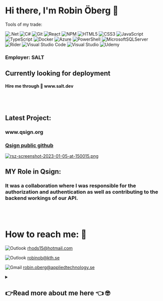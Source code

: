 # Hi there, I'm Robin Öberg 🧭
Tools of my trade:

![.Net](https://img.shields.io/badge/.NET-5C2D91?style=for-the-badge&logo=.net&logoColor=white)
![C#](https://img.shields.io/badge/c%23-%23239120.svg?style=for-the-badge&logo=c-sharp&logoColor=white)
![Git](https://img.shields.io/badge/git-%23F05033.svg?style=for-the-badge&logo=git&logoColor=white)
![React](https://img.shields.io/badge/react-%2320232a.svg?style=for-the-badge&logo=react&logoColor=%2361DAFB)
![NPM](https://img.shields.io/badge/NPM-%23000000.svg?style=for-the-badge&logo=npm&logoColor=white)
![HTML5](https://img.shields.io/badge/html5-%23E34F26.svg?style=for-the-badge&logo=html5&logoColor=white)
![CSS3](https://img.shields.io/badge/css3-%231572B6.svg?style=for-the-badge&logo=css3&logoColor=white)
![JavaScript](https://img.shields.io/badge/javascript-%23323330.svg?style=for-the-badge&logo=javascript&logoColor=%23F7DF1E)
![TypeScript](https://img.shields.io/badge/typescript-%23007ACC.svg?style=for-the-badge&logo=typescript&logoColor=white)
![Docker](https://img.shields.io/badge/docker-%230db7ed.svg?style=for-the-badge&logo=docker&logoColor=white)
![Azure](https://img.shields.io/badge/azure-%230072C6.svg?style=for-the-badge&logo=microsoftazure&logoColor=white)
![PowerShell](https://img.shields.io/badge/PowerShell-%235391FE.svg?style=for-the-badge&logo=powershell&logoColor=white)
![MicrosoftSQLServer](https://img.shields.io/badge/Microsoft%20SQL%20Sever-CC2927?style=for-the-badge&logo=microsoft%20sql%20server&logoColor=white)
![Rider](https://img.shields.io/badge/Rider-000000.svg?style=for-the-badge&logo=Rider&logoColor=white&color=black&labelColor=crimson)
![Visual Studio Code](https://img.shields.io/badge/Visual%20Studio%20Code-0078d7.svg?style=for-the-badge&logo=visual-studio-code&logoColor=white)
![Visual Studio](https://img.shields.io/badge/Visual%20Studio-5C2D91.svg?style=for-the-badge&logo=visual-studio&logoColor=white)
![Udemy](https://img.shields.io/badge/Udemy-A435F0?style=for-the-badge&logo=Udemy&logoColor=white)

<h3>Employer: SALT</h3>
<h2>Currently looking for deployment</h2><h4>Hire me through 🧂 www.salt.dev</h4>

<br></br>

<h2>Latest Project: </h2>

<h3>www.qsign.org</h3> 

<h3><a href="https://github.com/Sarehj/Qsign" target="_blank">Qsign public github</a></h3>


   [![rsz-screenshot-2023-01-05-at-150015.png](https://i.postimg.cc/nhghP1RD/rsz-screenshot-2023-01-05-at-150015.png)](https://postimg.cc/68VK7CNW)


<h2>MY Role in Qsign: </h2>  
<h3>It was a collaboration where I was responsible for the authorization and authentication as well as contributing to the backend workings of our API. </h3>
<br></br>
<h1>  How to reach me: 📧 </h1>

![Outlook](https://img.shields.io/badge/Microsoft_Outlook-0078D4?style=for-the-badge&logo=microsoft-outlook&logoColor=white)
rhods15@hotmail.com

![Outlook](https://img.shields.io/badge/Microsoft_Outlook-0078D4?style=for-the-badge&logo=microsoft-outlook&logoColor=white)
robinob@kth.se

![Gmail](https://img.shields.io/badge/Gmail-D14836?style=for-the-badge&logo=gmail&logoColor=white)
robin.oberg@appliedtechnology.se




<details>
 <summary><h2> 👉Read more about me here 👈 🤓 </h2></summary>
   Bio:
I am a software developer with over 20 years of experience in the hospitality industry. I am currently working at SALT where I have been developing web applications using C#, .NET, and ASP.NET. I am also well-versed in HTML, CSS, JavaScript, React, SQL, and TypeScript. My interests include coding, bowling, and gaming. I am currently looking for deployment as a developer. Based in Stockholm, Sweden.
   

Personality:
I am a relaxed and easy-going person who is adaptable to different situations. I am a team player and I enjoy working with others. I am also very focused and determined when it comes to achieving my goals.

Short term goals:
Currently looking for deployment 
   
   Hire me through ▶️ www.salt.dev

